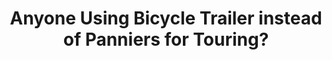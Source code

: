 ---
layout: community
category: community
title: "Anyone Using Bicycle Trailer instead of Panniers for Touring?"
description: "Anybody travelling with a bicycle trailer instead of carrying the luggage on the bike itself. And what is your experience? Did thousand with a bob. Having the front end light makes a huge difference offroad and i toured offroad extenseively. The low center of gravity is sweet and if it high centers, it drags like a sled."
isTopLevel: false
isSingleLevel: false
isArticle: false
datePublished: 2022-07-24 09:37:00 +0300
dateModified: 2022-07-24 09:37:00 +0300
published: false
---